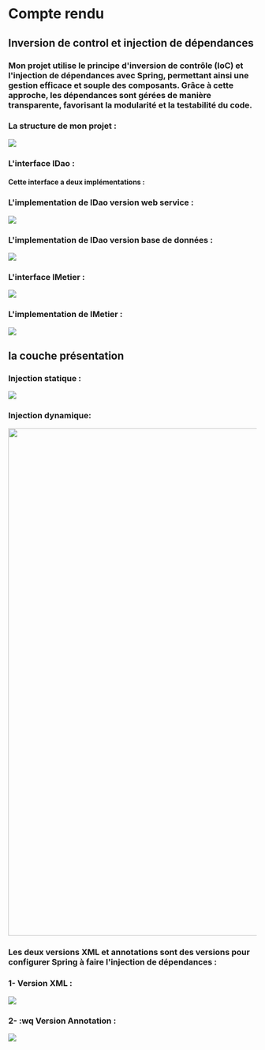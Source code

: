 <h1>Compte rendu</h1>
<h2>Inversion de control et injection de dépendances</h2>
<h3>Mon projet utilise le principe d'inversion de contrôle (IoC) et l'injection de dépendances avec Spring, permettant ainsi une gestion efficace et souple des composants. Grâce à cette approche, les dépendances sont gérées de manière transparente, favorisant la modularité et la testabilité du code.</h3>
<h3>La structure de mon projet :</h3>


<img src="./captures/Structure.PNG">

<h3>L'interface IDao :</h3>
<h4>Cette interface a deux implémentations :</h4>

<h3>L'implementation de IDao version web service :</h3>
<img src="./captures/DaoImplV2.PNG">

<h3>L'implementation de IDao version base de données :</h3>
<img src="./captures/database.PNG">


<h3>L'interface IMetier :</h3>
<img src="./captures/IMetier.PNG">

<h3>L'implementation de IMetier :</h3>
<img src="./captures/MetierImpl.PNG">
<h2>la couche présentation</h2>
<h3>Injection statique :</h3>
<img src="./captures/static.PNG">

<h3>Injection dynamique:</h3>
<img src="./captures/InjectionDynamic.PNG" width="1917" height="1027">
<h3>Les deux versions XML et annotations sont des versions pour configurer Spring à faire l'injection de dépendances :</h3>
<h3> 1- Version XML :</h3>
<img src="captures/VersionXML.PNG">
<h3> 2- :wq
Version Annotation :</h3>
<img src="captures/VersionAnnotation.PNG">
